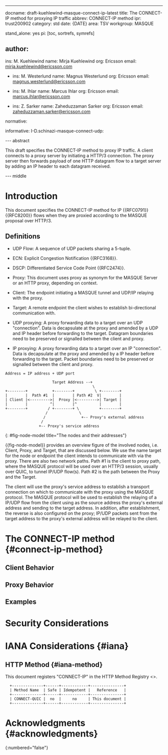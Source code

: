 ---
docname: draft-kuehlewind-masque-connect-ip-latest
title: The CONNECT-IP method for proxying IP traffic
abbrev: CONNECT-IP method
ipr: trust200902
category: std
date: {DATE}
area: TSV
workgroup: MASQUE

stand_alone: yes
pi: [toc, sortrefs, symrefs]


author:
 -
   ins: M. Kuehlewind
   name: Mirja Kuehlewind
   org: Ericsson
   email: mirja.kuehlewind@ericsson.com
   
  -
    ins: M. Westerlund
    name: Magnus Westerlund
    org: Ericsson
    email: magnus.westerlund@ericsson.com

  -
    ins: M. Ihlar
    name: Marcus Ihlar
    org: Ericsson
    email: marcus.ihlar@ericsson.com

  -
    ins: Z. Sarker
    name: Zaheduzzaman Sarker
    org: Ericsson
    email: zaheduzzaman.sarker@ericsson.com


normative:


informative:
    I-D.schinazi-masque-connect-udp:
   
--- abstract

This draft  specifies the CONNECT-IP method to proxy IP traffic. A client connects
to a proxy server by initiating a HTTP/3 connection. The proxy server then forwards
payload of one HTTP datagram flow to a target server by adding an IP header to
each datagram received.


--- middle


# Introduction

This document specifies the CONNECT-IP method for IP 
{{RFC0791}} {{RFC8200}} flows when they are proxied according to the
MASQUE proposal over HTTP/3.

## Definitions

  * UDP Flow: A sequence of UDP packets sharing a 5-tuple.
  
  * ECN: Explicit Congestion Notification {{RFC3168}}.
  
  * DSCP: Differentiated Service Code Point {{RFC2474}}.
  
  * Proxy: This document uses proxy as synonym for the MASQUE Server or an HTTP
    proxy, depending on context.

  * Client: The endpoint initiating a MASQUE tunnel and UDP/IP relaying with the
    proxy.

  * Target: A remote endpoint the client wishes to establish bi-directional 
    communication with. 
    
  * UDP proxying: A proxy forwarding data to a target over an UDP
    "connection". Data is decapsulate at the proxy and amended by a UDP and IP
    header before forwarding to the target. Datagram boundaries need to be
    preserved or signalled between the client and proxy.
    
  * IP proxying: A proxy forwarding data to a target over an IP
    "connection". Data is decapsulate at the proxy and amended by a IP header
    before forwarding to the target. Packet boundaries need to be preserved or
    signalled between the client and proxy.

~~~
Address = IP address + UDP port

                     Target Address --+
                                       \
+--------+           +--------+         \ +--------+
|        |  Path #1  |        | Path #2  V|        |
| Client |<--------->|  Proxy |<--------->| Target |
|        |          ^|        |^          |        |
+--------+         / +--------+ \         +--------+
                  /              \     
                 /                +-- Proxy's external address   
                /                  
               +-- Proxy's service address
~~~
{: #fig-node-model title="The nodes and their addresses"}

{{fig-node-model}} provides an overview figure of the involved nodes,
i.e. Client, Proxy, and Target, that are discussed below. We use the name target
for the node or endpoint the client intends to communicate with via the proxy.
There are also two network paths. Path #1 is the client to proxy path, where the
MASQUE protocol will be used over an HTTP/3 session, usually over QUIC, to
tunnel IP/UDP flow(s). Path #2 is the path between the Proxy and the Target.

The client will use the proxy's service address to establish a transport
connection on which to communicate with the proxy using the MASQUE protocol. The
MASQUE protocol will be used to establish the relaying of a IP/UDP flow from the
client using as the source address the proxy's external address and sending to
the target address. In addition, after establishment, the reverse is also
configured on the proxy; IP/UDP packets sent from the target address to the
proxy's external address will be relayed to the client.

# The CONNECT-IP method {#connect-ip-method}



## Client Behavior

## Proxy Behavior

## Examples

# Security Considerations

# IANA Considerations {#iana}

## HTTP Method {#iana-method}

This document registers "CONNECT-IP" in the HTTP Method Registry
<[](https://www.iana.org/assignments/http-methods)>.

~~~
  +--------------+------+------------+---------------+
  | Method Name  | Safe | Idempotent |   Reference   |
  +--------------+------+------------+---------------+
  | CONNECT-QUIC |  no  |     no     | This document |
  +--------------+------+------------+---------------+
~~~

# Acknowledgments {#acknowledgments}
{:numbered="false"}
